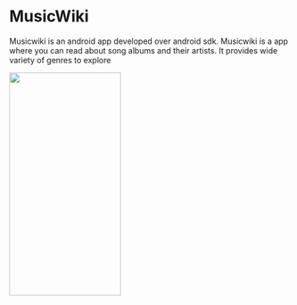 # MusicWiki

Musicwiki is an android app developed over android sdk.
Musicwiki is a app where you can read about song albums and their artists. It provides wide variety of genres to explore

<img src="https://firebasestorage.googleapis.com/v0/b/themillennialenewspaper-c24d3.appspot.com/o/GG_app%2FFrontPage.png?alt=media&token=511d5bd9-dc40-4258-a09c-55f502fbfe7b" width="200" height="400" />

